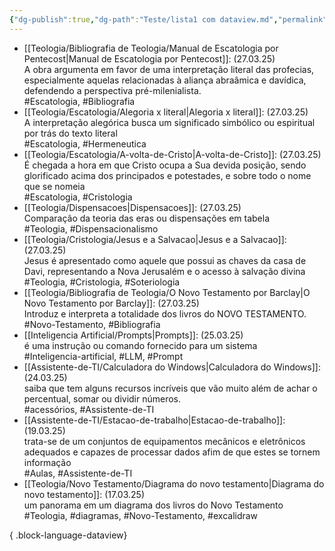 ```yaml
---
{"dg-publish":true,"dg-path":"Teste/lista1 com dataview.md","permalink":"/teste/lista1-com-dataview/","contentClasses":"list-cards","updated":"2025-03-30T20:10:30.635-03:00"}
---
```


- [[Teologia/Bibliografia de Teologia/Manual de Escatologia por Pentecost\|Manual de Escatologia por Pentecost]]:  (27.03.25)<br>A obra argumenta em favor de uma interpretação literal das profecias, especialmente aquelas relacionadas à aliança abraâmica e davídica, defendendo a perspectiva pré-milenialista.<br>#Escatologia, #Bibliografia
- [[Teologia/Escatologia/Alegoria x literal\|Alegoria x literal]]:  (27.03.25)<br>A interpretação alegórica busca um significado simbólico ou espiritual por trás do texto literal<br>#Escatologia, #Hermeneutica
- [[Teologia/Escatologia/A-volta-de-Cristo\|A-volta-de-Cristo]]:  (27.03.25)<br>É chegada a hora em que Cristo ocupa a Sua devida posição, sendo glorificado acima dos principados e potestades, e sobre todo o nome que se nomeia<br>#Escatologia, #Cristologia
- [[Teologia/Dispensacoes\|Dispensacoes]]:  (27.03.25)<br>Comparação da teoria das eras ou dispensações em tabela<br>#Teologia, #Dispensacionalismo
- [[Teologia/Cristologia/Jesus e a Salvacao\|Jesus e a Salvacao]]:  (27.03.25)<br>Jesus é apresentado como aquele que possui as chaves da casa de Davi, representando a Nova Jerusalém e o acesso à salvação divina<br>#Teologia, #Cristologia, #Soteriologia
- [[Teologia/Bibliografia de Teologia/O Novo Testamento por Barclay\|O Novo Testamento por Barclay]]:  (27.03.25)<br>Introduz e interpreta a totalidade dos livros do NOVO TESTAMENTO.<br>#Novo-Testamento, #Bibliografia
- [[Inteligencia Artificial/Prompts\|Prompts]]:  (25.03.25)<br>é uma instrução ou comando fornecido para um sistema<br>#Inteligencia-artificial, #LLM, #Prompt
- [[Assistente-de-TI/Calculadora do Windows\|Calculadora do Windows]]:  (24.03.25)<br>saiba que tem alguns recursos incríveis que vão muito além de achar o percentual, somar ou dividir números.<br>#acessórios, #Assistente-de-TI
- [[Assistente-de-TI/Estacao-de-trabalho\|Estacao-de-trabalho]]:  (19.03.25)<br>trata-se de um conjuntos de equipamentos mecânicos e eletrônicos adequados e capazes de processar dados afim de que estes se tornem informação<br>#Aulas, #Assistente-de-TI
- [[Teologia/Novo Testamento/Diagrama do novo testamento\|Diagrama do novo testamento]]:  (17.03.25)<br>um panorama em um diagrama dos livros do Novo Testamento<br>#Teologia, #diagramas, #Novo-Testamento, #excalidraw

{ .block-language-dataview}
